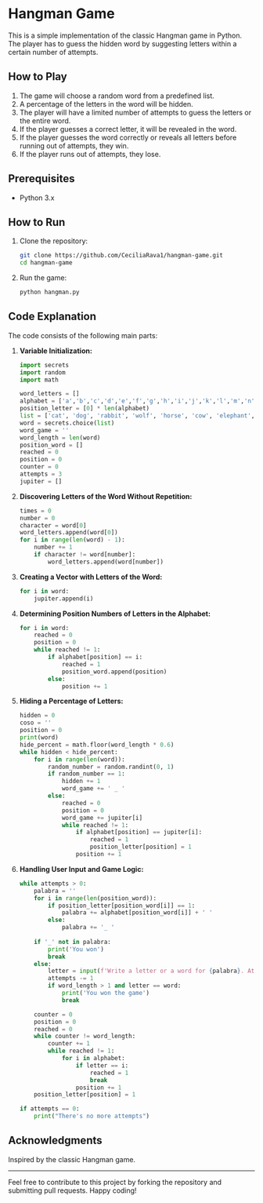 # Hangman Game

This is a simple implementation of the classic Hangman game in Python. The player has to guess the hidden word by suggesting letters within a certain number of attempts.

## How to Play

1. The game will choose a random word from a predefined list.
2. A percentage of the letters in the word will be hidden.
3. The player will have a limited number of attempts to guess the letters or the entire word.
4. If the player guesses a correct letter, it will be revealed in the word.
5. If the player guesses the word correctly or reveals all letters before running out of attempts, they win.
6. If the player runs out of attempts, they lose.

## Prerequisites

- Python 3.x

## How to Run

1. Clone the repository:
    ```bash
    git clone https://github.com/CeciliaRava1/hangman-game.git
    cd hangman-game
    ```
2. Run the game:
    ```bash
    python hangman.py
    ```

## Code Explanation

The code consists of the following main parts:

1. **Variable Initialization:**
    ```python
    import secrets
    import random
    import math
    
    word_letters = []
    alphabet = ['a','b','c','d','e','f','g','h','i','j','k','l','m','n','o','p','q','r','s','t','u','v','w','x','y','z']
    position_letter = [0] * len(alphabet)
    list = ['cat', 'dog', 'rabbit', 'wolf', 'horse', 'cow', 'elephant', 'bird', 'fox']
    word = secrets.choice(list)
    word_game = ''
    word_length = len(word)
    position_word = []
    reached = 0
    position = 0
    counter = 0
    attempts = 3
    jupiter = []
    ```

2. **Discovering Letters of the Word Without Repetition:**
    ```python
    times = 0
    number = 0
    character = word[0]
    word_letters.append(word[0])
    for i in range(len(word) - 1):
        number += 1
        if character != word[number]:
            word_letters.append(word[number])
    ```

3. **Creating a Vector with Letters of the Word:**
    ```python
    for i in word:
        jupiter.append(i)
    ```

4. **Determining Position Numbers of Letters in the Alphabet:**
    ```python
    for i in word:
        reached = 0
        position = 0
        while reached != 1:
            if alphabet[position] == i:
                reached = 1
                position_word.append(position)
            else:
                position += 1
    ```

5. **Hiding a Percentage of Letters:**
    ```python
    hidden = 0
    coso = ''
    position = 0
    print(word)
    hide_percent = math.floor(word_length * 0.6)
    while hidden < hide_percent:
        for i in range(len(word)):
            random_number = random.randint(0, 1)
            if random_number == 1:
                hidden += 1
                word_game += ' _ '
            else:
                reached = 0
                position = 0
                word_game += jupiter[i]
                while reached != 1:
                    if alphabet[position] == jupiter[i]:
                        reached = 1
                        position_letter[position] = 1
                    position += 1
    ```

6. **Handling User Input and Game Logic:**
    ```python
    while attempts > 0:
        palabra = ''
        for i in range(len(position_word)):
            if position_letter[position_word[i]] == 1:
                palabra += alphabet[position_word[i]] + ' '
            else:
                palabra += '_ '
                
        if '_' not in palabra:
            print('You won')
            break
        else:
            letter = input(f'Write a letter or a word for {palabra}. Attempts: {attempts}')
            attempts -= 1
            if word_length > 1 and letter == word:
                print('You won the game')
                break

        counter = 0
        position = 0
        reached = 0
        while counter != word_length:
            counter += 1
            while reached != 1:
                for i in alphabet:
                    if letter == i:
                        reached = 1
                        break
                    position += 1
        position_letter[position] = 1

    if attempts == 0:
        print("There's no more attempts")
    ```

## Acknowledgments

Inspired by the classic Hangman game.

---

Feel free to contribute to this project by forking the repository and submitting pull requests. Happy coding!
